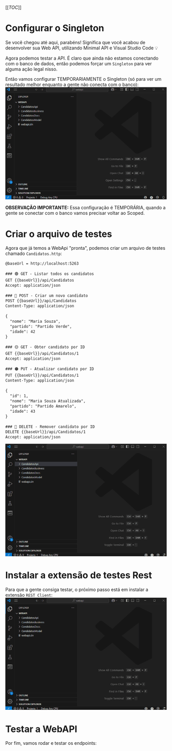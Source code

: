 [[_TOC_]]

# Configurar o Singleton

Se você chegou até aqui, parabéns! Significa que você acabou de desenvolver sua Web API, utilizando Minimal API e Visual Studio Code 💡

Agora podemos testar a API. É claro que ainda não estamos conectando com o banco de dados, então podemos forçar um `Singleton` para ver alguma ação legal nisso.

Então vamos configurar TEMPORARIAMENTE o Singleton (só para ver um resultado melhor enquanto a gente não conecta com o banco):
![gifanimation.gif](/.attachments/gifanimation-65d03b7e-6059-4b4d-8b80-80b3399365ca.gif)

**OBSERVAÇÃO IMPORTANTE:** Essa configuração é TEMPORÁRIA, quando a gente se conectar com o banco vamos precisar voltar ao Scoped.

# Criar o arquivo de testes

Agora que já temos a WebApi "pronta", podemos criar um arquivo de testes chamado `Candidatos.http`:

```
@baseUrl = http://localhost:5263

### 🟢 GET - Listar todos os candidatos
GET {{baseUrl}}/api/Candidatos
Accept: application/json

### 🔵 POST - Criar um novo candidato
POST {{baseUrl}}/api/Candidatos
Content-Type: application/json

{
  "nome": "Maria Souza",
  "partido": "Partido Verde",
  "idade": 42
}

### 🟡 GET - Obter candidato por ID
GET {{baseUrl}}/api/Candidatos/1
Accept: application/json

### 🟠 PUT - Atualizar candidato por ID
PUT {{baseUrl}}/api/Candidatos/1
Content-Type: application/json

{
  "id": 1,
  "nome": "Maria Souza Atualizada",
  "partido": "Partido Amarelo",
  "idade": 43
}

### 🔴 DELETE - Remover candidato por ID
DELETE {{baseUrl}}/api/Candidatos/1
Accept: application/json
```

![gifanimation.gif](/.attachments/gifanimation-8ede928c-4c15-4df2-a32c-39868b868fae.gif)


# Instalar a extensão de testes Rest

Para que a gente consiga testar, o próximo passo está em instalar a extensão `REST Client`:
![gifanimation.gif](/.attachments/gifanimation-b11b4d69-9907-4049-8d6f-e536d22bb38c.gif)

# Testar a WebAPI

Por fim, vamos rodar e testar os endpoints:

